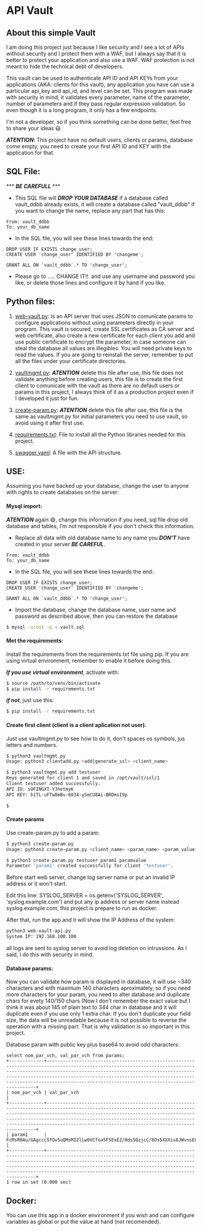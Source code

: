 # API Vault

## About this simple Vault

I am doing this project just because I like security and I see a lot of APIs without security and I protect them with a WAF, but I always say that it is better to protect your application and also use a WAF. WAF protection is not meant to hide the technical debt of developers.

This vault can be used to authenticate API ID and API KEYs from your applications (AKA: clients for this vault), any application you have can use a particular api_key and api_id, and level can be set.
This program was made with security in mind, it validates every parameter, name of the parameter, number of parameters and if they pass regular expression validation. So even though it is a long program, it only has a few endpoints.

I'm not a developer, so if you think something can be done better, feel free to share your ideas 😃

***ATENTION***: This project have no default users, clients or params, database come empty, you need to create your first API ID and KEY with the application for that.

## SQL File:

*** ***BE CAREFULL*** ***

- This SQL file will ***DROP YOUR DATABASE*** if a database called vault_ddbb already exists, it will create a database called "vault_ddbb" if you want to change the name, replace any part that has this:

```
From: vault_ddbb
To: your_db_name

```

- In the SQL file, you will see these lines towards the end:

```
DROP USER IF EXISTS change_user;
CREATE USER 'change_user' IDENTIFIED BY 'changeme';

GRANT ALL ON `vault_ddbb`.* TO 'change_user';
```

- Please go to ..... CHANGE IT!!. and use any username and password you like, or delete those lines and configure it by hand if you like.

## Python files:

1. [web-vault.py](web-vault.py): Is an API server that uses JSON to comunicate params to configure applications without using parameters directly in your program. This vault is secured, create SSL certificates as CA server and web certificate, also create a new certificate for each client you add and use public certificate to encrypt the parameter, in case someone can steal the database all values are illegibles. You will need private keys to read the values. If you are going to reinstall the server, remember to put all the files under your certificate directories.

1. [vaultmgmt.py](vaultmgmt.py): ***ATENTION*** delete this file after use, this file does not validate anything before creating users, this file is to create the first client to comunicate with the vault as there are no default users or params in this project, I always think of it as a production project even if I developed it just for fun.

1. [create-param.py](create-param.py): ***ATENTION*** delete this file after use, this file is the same as vaultmgmt.py for initial parameters you need to use vault, so avoid using it after first use.

1. [requirements.txt](requirements.txt): File to install all the Python libraries needed for this project.

1. [swagger.yaml](swagger.yaml): A file with the API structure. 


## USE:

Assuming you have backed up your database, change the user to anyone with rights to create databases on the server:

#### Mysql import:

***ATENTION*** again 😄, change this information if you need, sql file drop old database and tables, I'm not responsible if you don't check this information.

- Replace all data with old database name to any name you ***DON'T*** have created in your server ***BE CAREFUL***.

```
From: vault_ddbb
To: your_db_name

```

- In the SQL file, you will see these lines towards the end:


```
DROP USER IF EXISTS change_user;
CREATE USER 'change_user' IDENTIFIED BY 'changeme';

GRANT ALL ON `vault_ddbb`.* TO 'change_user';
```

- Import the database, change the database name, user name and password as described above, then you can restore the database 


```bash
$ mysql -uroot -p < vault.sql

```

#### Met the requirements:

Install the requirements from the requirements.txt file using pip. If you are using virtual environment, remember to enable it before doing this.

***If you use virtual environment***, activate with:
```bash
$ source /path/to/venv/bin/activate
$ pip install -r requirements.txt
```

***if not***, just use this:

```bash
$ pip install -r requirements.txt
```

#### Create first client (client is a client aplication not user).

Just use vaultmgmt.py to see how to do it, don't spaces os symbols, jus letters and numbers.

```bash
$ python3 vaultmgmt.py
Usage: python3 clientadd.py <add|generate_ssl> <client_name>

$ python3 vaultmgmt.py add testuser
Keys generated for client 1 and saved in /opt/vault/ssl/1
Client testuser added successfully.
API ID: sOFINGXT-YJhetmyK
API KEY: b1TL-uFTw8mBv-6834-ySmCU8Ai-BRDmsI9p

$
```

#### Create params

Use create-param.py to add a param:

```bash
$ python3 create-param.py
Usage: python3 create-param.py <client_name> <param_name> <param_value>

$ python3 create-param.py testuser param1 paramvalue
Parameter 'param1' created successfully for client 'testuser'.
```

Before start web server, change log server name or put an invalid IP address or it won't start.

Edit this line: SYSLOG_SERVER = os.getenv('SYSLOG_SERVER', 'syslog.example.com') and put any ip address or server name instead syslog.example.com, this project is prepare to run as docker.

After that, run the app and it will show the IP Address of the system:

```bash
python3 web-vault-api.py
System IP: 192.168.100.100
```
all logs are sent to syslog server to avoid log deletion on intrussions. As I said, I do this with security in mind.

#### Database params:

Now you can validate how param is displayed in database, it will use ~340 characters and with maximum 140 characters aproximately, so if you need more characters for your param, you need to alter database and duplicate chars for evety 140/150 chars (Now I don't remember the exact value but I think it was about 145 of plain text to 344 char in database and it will duplicate even if you use only 1 extra char. If you don't duplicate your field size, the data will be unreadable because it is not possible to reverse the operation with a missing part. That is why validation is so important in this project.

Database param with public key plus base64 to avoid odd characters:

```mysql
select nom_par_vch, val_par_vch from params;
+-------------+----------------------------------------------------------------------------------------------------------------------------------------------------------------------------------------------------------------------------------------------------------------------------------------------------------------------------------------------------------+
| nom_par_vch | val_par_vch                                                                                                                                                                                                                                                                                                                                              |
+-------------+----------------------------------------------------------------------------------------------------------------------------------------------------------------------------------------------------------------------------------------------------------------------------------------------------------------------------------------------------------+
| param1      | FcMsR0Au/GAgccc5fOv5uQMsMI2lLw0VCfoa5F5ExEZ/Hds5QzjcC/8Os5XXXis6JWvnsECMsj+Vz2ZHaVPx2T47VZzZDwiBuaexQiaLTQ7yZf+N4ooZSiiEioQ5Le/ErFQMD8A7Pb3crIrUSaDHZMXaopBvPzk/FsNI9JrxsCuCJzhFl61ETGI8c+xGI1Cy3jCJ9dt31Ol9Y+6wZFNuCIAXl7RBgUsl3q0w+BwyUpKAkiez2MeyWVED03bQO4t39v5E7pFkAMKVPG2Yp7XZHa9kotackJaCSwmeYOb9njxXtLecVMEW9r+HVvOB30u45ZimB0pSD93xHZvkHQk7zg== |
+-------------+----------------------------------------------------------------------------------------------------------------------------------------------------------------------------------------------------------------------------------------------------------------------------------------------------------------------------------------------------------+
1 row in set (0.000 sec)

```


## Docker:

You can use this app in a docker environment if you wish and can configure variables as global or put the value at hand (not recomended). 
